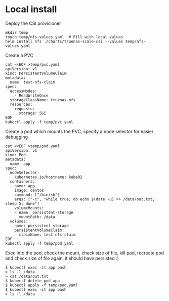 # Local install

Deploy the CSI provisioner
```shell
mkdir temp
touch temp/nfs-values.yaml  # Fill with local values
helm install nfs ./charts/truenas-scale-csi --values temp/nfs-values.yaml
```

Create a PVC
```shell
cat <<EOF >temp/pvc.yaml
apiVersion: v1
kind: PersistentVolumeClaim
metadata:
  name: test-nfs-claim
spec:
  accessModes:
    - ReadWriteOnce
  storageClassName: truenas-nfs
  resources:
    requests:
      storage: 5Gi
EOF
kubectl apply -f temp/pvc.yaml
```

Create a pod which mounts the PVC, specify a node selector for easier debugging
```shell
cat <<EOF >temp/pod.yaml
apiVersion: v1
kind: Pod
metadata:
  name: app
spec:
  nodeSelector:
    kubernetes.io/hostname: kube02
  containers:
  - name: app
    image: centos
    command: ["/bin/sh"]
    args: ["-c", "while true; do echo $(date -u) >> /data/out.txt; sleep 5; done"]
    volumeMounts:
    - name: persistent-storage
      mountPath: /data
  volumes:
  - name: persistent-storage
    persistentVolumeClaim:
      claimName: test-nfs-claim
EOF
kubectl apply -f temp/pod.yaml
```

Exec into the pod, check the mount, check size of file, kill pod, recreate pod and check size of file again, it should have
persisted :)
```shell
$ kubectl exec -it app bash
> ls -l /data
> cat /data/out.txt
$ kubectl delete pod app
$ kubectl apply -f temp/pod.yaml
$ kubectl exec -it app bash
> ls -l /data
```